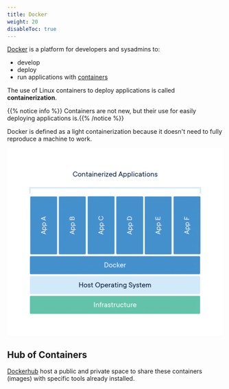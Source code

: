 ```yaml
---
title: Docker
weight: 20
disableToc: true
---
```


[Docker](https://docs.docker.com) is a platform for developers and sysadmins to:

* develop
* deploy
* run applications with [containers](https://www.docker.com/resources/what-container)

The use of Linux containers to deploy applications is called **containerization**.

{{% notice info %}}
Containers are not new, but their use for easily deploying applications is.{{% /notice %}} 

Docker is defined as a light containerization because it doesn't need to fully reproduce a machine to work.

![](container-what-is-container.png)

## Hub of Containers

[Dockerhub](https://hub.docker.com/search?q=bioinformatics&type=image) host a public and private space to share these containers (images) with specific tools already installed.